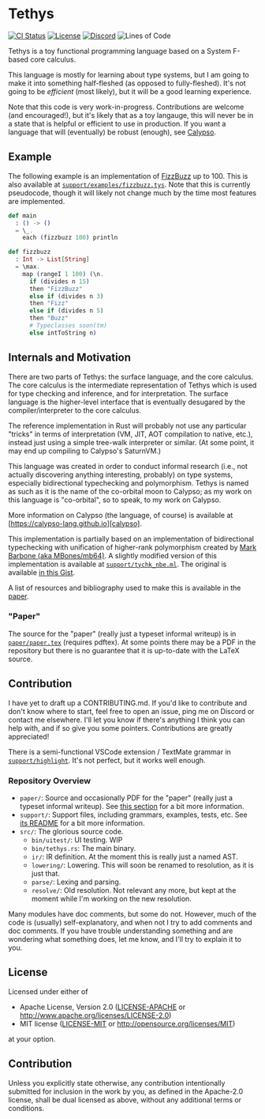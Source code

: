 # Tethys

[![CI Status][ci_badge]][ci_link] [![License][license_badge]][license_link] [![Discord](https://img.shields.io/discord/822290196057948171?style=flat-square&color=blue)](https://discord.gg/26X6ChQQcG) ![Lines of Code][tokei_loc]

[tokei_loc]: https://img.shields.io/tokei/lines/github/ThePuzzlemaker/Tethys?style=flat-square

[ci_badge]: https://img.shields.io/github/workflow/status/ThePuzzlemaker/Tethys/CI?style=flat-square
[ci_link]: https://github.com/ThePuzzlemaker/Tethys/actions

[license_badge]: https://img.shields.io/badge/license-MIT-blue?style=flat-square
[license_link]: #license

[calypso]: https://calypso-lang.github.io/

Tethys is a toy functional programming language based on a System F-based core calculus. 

This language is mostly for learning about type systems, but I am going to make it into something half-fleshed (as opposed to fully-fleshed). It's not going to be *efficient* (most likely), but it will be a good learning experience.

Note that this code is very work-in-progress. Contributions are welcome (and encouraged!), but it's likely that as a toy langauge, this will never be in a state that is helpful or efficient to use in production. If you want a language that will (eventually) be robust (enough), see [Calypso][calypso].

## Example

The following example is an implementation of [FizzBuzz](https://en.wikipedia.org/wiki/Fizz_buzz) up to 100. This is also available at [`support/examples/fizzbuzz.tys`](./support/examples/fizzbuzz.tys). Note that this is currently pseudocode, though it will likely not change much by the time most features are implemented.

```elixir
def main
  : () -> ()
  = \_.
    each (fizzbuzz 100) println

def fizzbuzz
  : Int -> List[String]
  = \max.
    map (rangeI 1 100) (\n.
      if (divides n 15)
      then "FizzBuzz"
      else if (divides n 3)
      then "Fizz"
      else if (divides n 5)
      then "Buzz"
      # Typeclasses soon(tm)
      else intToString n)
```

## Internals and Motivation

There are two parts of Tethys: the surface language, and the core calculus. The core calculus is the intermediate representation of Tethys which is used for type checking and inference, and for interpretation. The surface language is the higher-level interface that is eventually desugared by the compiler/interpreter to the core calculus.

The reference implementation in Rust will probably not use any particular "tricks" in terms of interpretation (VM, JIT, AOT compilation to native, etc.), instead just using a simple tree-walk interpreter or similar. (At some point, it may end up compiling to Calypso's SaturnVM.)

This language was created in order to conduct informal research (i.e., not actually discovering anything interesting, probably) on type systems, especially bidirectional typechecking and polymorphism. Tethys is named as such as it is the name of the co-orbital moon to Calypso; as my work on this language is "co-orbital", so to speak, to my work on Calypso.

More information on Calypso (the language, of course) is available at [https://calypso-lang.github.io][calypso].

This implementation is partially based on an implementation of bidirectional typechecking with unification of higher-rank polymorphism created by [Mark Barbone (aka MBones/mb64)](https://github.com/mb64). A slightly modified version of this implementation is available at [`support/tychk_nbe.ml`](./support/tychk_nbe.ml). The original is available [in this Gist](https://gist.github.com/mb64/f49ccb1bbf2349c8026d8ccf29bd158e#file-tychk_nbe-ml).

A list of resources and bibliography used to make this is available in the [paper](#paper).

### "Paper"

The source for the "paper" (really just a typeset informal writeup) is in [`paper/paper.tex`](paper/paper.tex) (requires pdftex). At some points there may be a PDF in the repository but there is no guarantee that it is up-to-date with the LaTeX source.

## Contribution

I have yet to draft up a CONTRIBUTING.md. If you'd like to contribute and don't know where to start, feel free to open an issue, ping me on Discord or contact me elsewhere. I'll let you know if there's anything I think you can help with, and if so give you some pointers. Contributions are greatly appreciated!

There is a semi-functional VSCode extension / TextMate grammar in [`support/highlight`](./support/highlight). It's not perfect, but it works well enough.

### Repository Overview

- `paper/`: Source and occasionally PDF for the "paper" (really just a typeset informal writeup). See [this section](#paper) for a bit more information.
- `support/`: Support files, including grammars, examples, tests, etc. See [its README](./support/README.md) for a bit more information.
- `src/`: The glorious source code.
  - `bin/uitest/`: UI testing. WIP
  - `bin/tethys.rs`: The main binary.
  - `ir/`: IR definition. At the moment this is really just a named AST.
  - `lowering/`: Lowering. This will soon be renamed to resolution, as it is just that.
  - `parse/`: Lexing and parsing.
  - `resolve/`: Old resolution. Not relevant any more, but kept at the moment while I'm working on the new resolution.

Many modules have doc comments, but some do not. However, much of the code is (usually) self-explanatory, and when not I try to add comments and doc comments. If you have trouble understanding something and are wondering what something does, let me know, and I'll try to explain it to you.

## License

Licensed under either of

 * Apache License, Version 2.0
   ([LICENSE-APACHE](LICENSE-APACHE) or http://www.apache.org/licenses/LICENSE-2.0)
 * MIT license
   ([LICENSE-MIT](LICENSE-MIT) or http://opensource.org/licenses/MIT)

at your option.

## Contribution

Unless you explicitly state otherwise, any contribution intentionally submitted
for inclusion in the work by you, as defined in the Apache-2.0 license, shall be
dual licensed as above, without any additional terms or conditions.